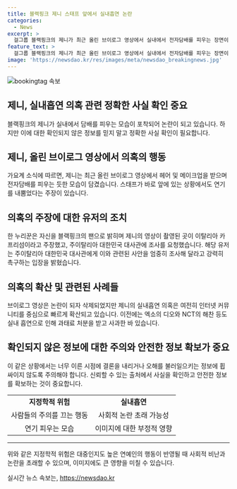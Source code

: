 ```yaml
---
title: 블랙핑크 제니 스태프 앞에서 실내흡연 논란
categories:
  - News
excerpt: >
  걸그룹 블랙핑크의 제니가 최근 올린 브이로그 영상에서 실내에서 전자담배를 피우는 장면이 포착되었다. 이에 관련한 논란이 커뮤니티를 중심으로 확산되고 있는 가운데, 팬 한 명은 해당 장면이 촬영된 이탈리아의 카프리섬을 방문했다고 주장하며 국민신문고를 통해 조사를 요청했다. 관련 영상은 삭제됐지만, 이 사건으로 제니에 대한 실내 흡연 의혹이 증폭되고 있다. 이에 더불어 엑소의 디오와 NCT의 해찬 등과 같이 예측처럼 실내 흡연 사건이 논란이 될 경우 과태료 처분과 사과가 예상된다.
feature_text: >
  걸그룹 블랙핑크의 제니가 최근 올린 브이로그 영상에서 실내에서 전자담배를 피우는 장면이 포착되었다. 이에 관련한 논란이 커뮤니티를 중심으로 확산되고 있는 가운데, 팬 한 명은 해당 장면이 촬영된 이탈리아의 카프리섬을 방문했다고 주장하며 국민신문고를 통해 조사를 요청했다. 관련 영상은 삭제됐지만, 이 사건으로 제니에 대한 실내 흡연 의혹이 증폭되고 있다. 이에 더불어 엑소의 디오와 NCT의 해찬 등과 같이 예측처럼 실내 흡연 사건이 논란이 될 경우 과태료 처분과 사과가 예상된다.
image: 'https://newsdao.kr/res/images/meta/newsdao_breakingnews.jpg'
---
```


<p><img src="https://newsdao.kr/res/images/meta/newsdao_breakingnews.jpg" alt="bookingtag 속보" /></p>

<h2>제니, 실내흡연 의혹 관련 정확한 사실 확인 중요</h2>

<p data-ke-size="size16">블랙핑크의 제니가 실내에서 담배를 피우는 모습이 포착되어 논란이 되고 있습니다. 하지만 이에 대한 확인되지 않은 정보를 믿지 말고 정확한 사실 확인이 필요합니다.</p>

<h2 data-ke-size="size26">제니, 올린 브이로그 영상에서 의혹의 행동</h2>

<p data-ke-size="size16">가요계 소식에 따르면, 제니는 최근 올린 브이로그 영상에서 헤어 및 메이크업을 받으며 전자담배를 피우는 듯한 모습이 담겼습니다. 스태프가 바로 앞에 있는 상황에서도 연기를 내뿜었다는 주장이 있습니다.</p>

<h2 data-ke-size="size26">의혹의 주장에 대한 유저의 조치</h2>

<p data-ke-size="size16">한 누리꾼은 자신을 블랙핑크의 팬으로 밝히며 제니의 영상이 촬영된 곳이 이탈리아 카프리섬이라고 주장했고, 주이탈리아 대한민국 대사관에 조사를 요청했습니다. 해당 유저는 주이탈리아 대한민국 대사관에게 이와 관련된 사안을 엄중히 조사해 달라고 강력히 촉구하는 입장을 밝혔습니다.</p>

<h2 data-ke-size="size26">의혹의 확산 및 관련된 사례들</h2>

<p data-ke-size="size16">브이로그 영상은 논란이 되자 삭제되었지만 제니의 실내흡연 의혹은 여전히 인터넷 커뮤니티를 중심으로 빠르게 확산되고 있습니다. 이전에는 엑소의 디오와 NCT의 해찬 등도 실내 흡연으로 인해 과태료 처분을 받고 사과한 바 있습니다.</p>

<h2 data-ke-size="size26">확인되지 않은 정보에 대한 주의와 안전한 정보 확보가 중요</h2>

<p data-ke-size="size16">이 같은 상황에서는 너무 이른 시점에 결론을 내리거나 오해를 불러일으키는 정보에 휩싸이지 않도록 주의해야 합니다. 신뢰할 수 있는 출처에서 사실을 확인하고 안전한 정보를 확보하는 것이 중요합니다.</p>

<table>
   <tbody>
      <tr>
         <td style="text-align: center; height: 17px;"><b>지정학적 위험</b></td>
         <td style="text-align: center; height: 17px;"><b>실내흡연</b></td>
      </tr>
      <tr>
         <td style="text-align: center;">사람들의 주의를 끄는 행동</td>
         <td style="text-align: center;">사회적 논란 초래 가능성</td>
      </tr>
      <tr>
         <td style="text-align: center;">연기 피우는 모습</td>
         <td style="text-align: center;">이미지에 대한 부정적 영향</td>
      </tr>
   </tbody>
</table>

<hr>

<p data-ke-size="size16">위와 같은 지정학적 위험은 대중인지도 높은 연예인의 행동이 반영될 때 사회적 비난과 논란을 초래할 수 있으며, 이미지에도 큰 영향을 미칠 수 있습니다.</p>
실시간 뉴스 속보는, <a href="https://newsdao.kr" rel="dofollow">https://newsdao.kr</a>


